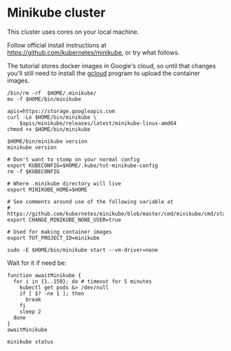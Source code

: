 # Minikube cluster

This cluster uses cores on your local machine.

Follow official install instructions at
https://github.com/kubernetes/minikube, or try what follows.

The tutorial stores docker images in Google's
cloud, so until that changes you'll still
need to install the [gcloud] program to upload the
container images.

[gcloud]: https://cloud.google.com/sdk/


<!-- @removeOldMinikube -->
```
/bin/rm -rf  $HOME/.minikube/
mv -f $HOME/bin/minikube
```

<!-- @installLatest -->
```
apis=https://storage.googleapis.com
curl -Lo $HOME/bin/minikube \
    $apis/minikube/releases/latest/minikube-linux-amd64
chmod +x $HOME/bin/minikube
```

<!-- @confirmVersionAndPath -->
```
$HOME/bin/minikube version
minikube version
```

<!-- @initializeKubeConfig -->
```
# Don't want to stomp on your normal config
export KUBECONFIG=$HOME/.kube/tut-minikube-config
rm -f $KUBECONFIG
```

<!-- @defineOtherMiniKubeEnvVars -->
```
# Where .minikube directory will live
export MINIKUBE_HOME=$HOME

# See comments around use of the following variable at
# https://github.com/kubernetes/minikube/blob/master/cmd/minikube/cmd/start.go#L315
export CHANGE_MINIKUBE_NONE_USER=true
```

<!-- @defineProjectId -->
```
# Used for making container images
export TUT_PROJECT_ID=minikube
```

<!-- @startTheCluster -->
```
sudo -E $HOME/bin/minikube start --vm-driver=none
```

Wait for it if need be:
```
function awaitMinikube {
  for i in {1..150}; do # timeout for 5 minutes
    kubectl get pods &> /dev/null
    if [ $? -ne 1 ]; then
      break
    fi
    sleep 2
  done
}
awaitMinikube

```

<!-- @confirmMinikubeRunning -->
```
minikube status
```
